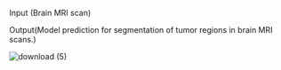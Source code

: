 Input (Brain MRI scan)

Output(Model prediction for segmentation of tumor regions in brain MRI scans.)

![download (5)](https://user-images.githubusercontent.com/47061784/221514689-e39b835b-131f-4f41-a82d-8a4f1101ced1.png)
